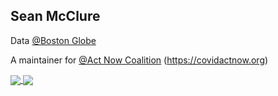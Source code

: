 ## Sean McClure

Data [@Boston Globe](https://github.com/BostonGlobe)

A maintainer for  [@Act Now Coalition](https://github.com/act-now-coalition) (https://covidactnow.org)

<a href="https://github.com/anuraghazra/github-readme-stats">
  <img align="center" src="https://github-readme-stats-eweqr2ve5-smcclure17.vercel.app/api/top-langs/?username=smcclure17&layout=compact&exclude_repo=smcclure17.github.io,github-readme-stats,mobilize-automation" />
</a>
<a href="https://github.com/anuraghazra/convoychat">
  <img align="center" src="https://github-readme-stats-eweqr2ve5-smcclure17.vercel.app/api?username=smcclure17&show_icons=true&hide_rank=true&line_height=20" />
</a>

